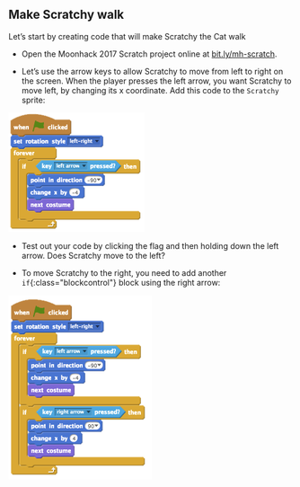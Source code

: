 ## Make Scratchy walk
Let’s start by creating code that will make Scratchy the Cat walk



+ Open the Moonhack 2017 Scratch project online at <a href="https://bit.ly/mh-scratch">bit.ly/mh-scratch</a>.

+ Let’s use the arrow keys to allow Scratchy to move from left to right on the screen. When the player presses the left arrow, you want Scratchy to move left, by changing its x coordinate. Add this code to the `Scratchy` sprite:

![image](images/step1-1.png)

+ Test out your code by clicking the flag and then holding down the left arrow. Does Scratchy move to the left?

+ To move Scratchy to the right, you need to add another `if`{:class="blockcontrol"} block using the right arrow:

![image](images/step1-2.png)


